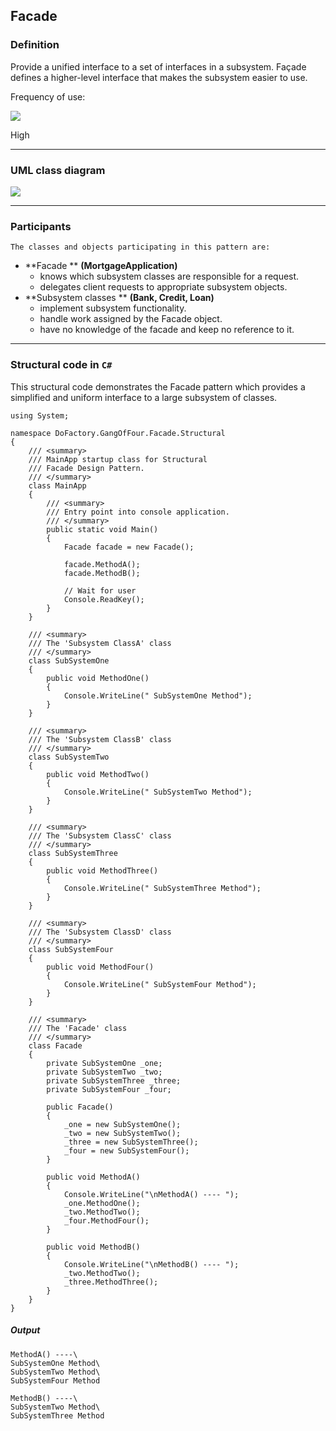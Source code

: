 ## Facade

### Definition

Provide a unified interface to a set of interfaces in a subsystem. Façade defines a higher-level interface that makes the subsystem easier to use.

Frequency of use:

![](https://www.dofactory.com/img/patterns/use-high.jpg)

High

---

### UML class diagram

![](https://www.dofactory.com/img/diagrams/net/facade.png)

---

### Participants

    The classes and objects participating in this pattern are:

- **Facade ** **(MortgageApplication)**
  - knows which subsystem classes are responsible for a request.
  - delegates client requests to appropriate subsystem objects.
- **Subsystem classes ** **(Bank, Credit, Loan)**
  - implement subsystem functionality.
  - handle work assigned by the Facade object.
  - have no knowledge of the facade and keep no reference to it.

---

### Structural code in `C#`

This structural code demonstrates the Facade pattern which provides a simplified and uniform interface to a large subsystem of classes.

    using System;

    namespace DoFactory.GangOfFour.Facade.Structural
    {
        /// <summary>
        /// MainApp startup class for Structural
        /// Facade Design Pattern.
        /// </summary>
        class MainApp
        {
            /// <summary>
            /// Entry point into console application.
            /// </summary>
            public static void Main()
            {
                Facade facade = new Facade();

                facade.MethodA();
                facade.MethodB();

                // Wait for user
                Console.ReadKey();
            }
        }

        /// <summary>
        /// The 'Subsystem ClassA' class
        /// </summary>
        class SubSystemOne
        {
            public void MethodOne()
            {
                Console.WriteLine(" SubSystemOne Method");
            }
        }

        /// <summary>
        /// The 'Subsystem ClassB' class
        /// </summary>
        class SubSystemTwo
        {
            public void MethodTwo()
            {
                Console.WriteLine(" SubSystemTwo Method");
            }
        }

        /// <summary>
        /// The 'Subsystem ClassC' class
        /// </summary>
        class SubSystemThree
        {
            public void MethodThree()
            {
                Console.WriteLine(" SubSystemThree Method");
            }
        }

        /// <summary>
        /// The 'Subsystem ClassD' class
        /// </summary>
        class SubSystemFour
        {
            public void MethodFour()
            {
                Console.WriteLine(" SubSystemFour Method");
            }
        }

        /// <summary>
        /// The 'Facade' class
        /// </summary>
        class Facade
        {
            private SubSystemOne _one;
            private SubSystemTwo _two;
            private SubSystemThree _three;
            private SubSystemFour _four;

            public Facade()
            {
                _one = new SubSystemOne();
                _two = new SubSystemTwo();
                _three = new SubSystemThree();
                _four = new SubSystemFour();
            }

            public void MethodA()
            {
                Console.WriteLine("\nMethodA() ---- ");
                _one.MethodOne();
                _two.MethodTwo();
                _four.MethodFour();
            }

            public void MethodB()
            {
                Console.WriteLine("\nMethodB() ---- ");
                _two.MethodTwo();
                _three.MethodThree();
            }
        }
    }

##### Output

    MethodA() ----\
    SubSystemOne Method\
    SubSystemTwo Method\
    SubSystemFour Method

    MethodB() ----\
    SubSystemTwo Method\
    SubSystemThree Method
